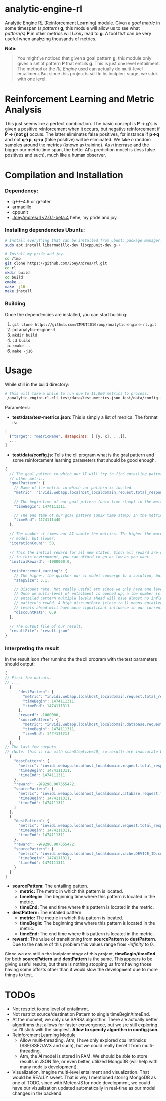 analytic-engine-rl
==========

Analytic Engine RL (Reinforcement Learning) module. Given a _goal metric_ 
in some timespan (a _pattern_) **g**, this module will allow us to see what _pattern(s)_ **P** 
in other metrics will _Likely_ lead to **g**. A tool that can be very useful when analyzing
thousands of metrics.

**Note:**
> You might've noticed that given a goal pattern **g**, this module only gives a 
> set of pattern **P** that entails **g**. This is just one level entailment. The 
> method or the _RL Engine_ used can actually do multi-level entailment. But since
> this project is still in its incipient stage, we stick with one level.

# Reinforcement Learning and Metric Analysis
This just seems like a perfect combination. The basic concept is **P -> g**'s is given
a positive reinforcement when it occurs, but negative reinforcement if **P -> (not g)**
occurs. The latter eliminates false positives, for instance if **p->q** and not **q->p**, 
**q->p** (false positive) will be eliminated. We take _n_ random samples around the metrics (known as training). 
As _n_ increase and the bigger our metric time span, the better AI's prediction model is 
(less false positives and such), much like a human observer. 

# Compilation and Installation

### Dependency:
* g++-4.9 or greater
* armadillo
* cppunit
* [JoeyAndres/rl v2.0.1-beta.4](https://github.com/JoeyAndres/rl/releases/tag/v2.0.1-beta.3) hehe, my pride and joy.

### Installing dependencies Ubuntu:

```bash
# Install everything that can be installed from ubuntu package manager.
sudo apt install libarmadillo-dev libcppunit-dev g++

# Install my pride and joy.
cd /tmp
git clone https://github.com/JoeyAndres/rl.git
cd rl
mkdir build
cd build
cmake ..
make -j16
make install
```

### Building
Once the dependencies are installed, you can start building:

1. `git clone https://github.com/CMPUT401Group/analytic-engine-rl.git`
2. cd analytic-engine-rl
3. `mkdir build`
4. `cd build`
5. `cmake ..`
6. `make -j16`

# Usage
While still in the build directory:

```bash
# This will take a while to run due to 11,000 metrics to process.
./analytic-engine-rl-cli test/data/test-metrics.json test/data/config.json
```

Parameters:
* **test/data/test-metrics.json**: This is simply a list of metrics. The format is:
```js
[
  {"target": "metricName", datapoints: [ [y, x], ...]},
  ...
]
```
* **test/data/config.js**: Tells the cli program what is the goal pattern and some
reinforcement learning parameters that should be good enough.
```js
{
  // The goal pattern to which our AI will try to find entailing patterns from
  // other metric.
  "goalPattern": {
    // Name of the metric in which our pattern is located.
    "metric": "invidi.webapp.localhost_localdomain.request.total_response_time.mean",
    
    // The begin time of our goal pattern (unix time stamp) in the metric.
    "timeBegin": 1474111311,
    
    // The end time of our goal pattern (unix time stamp) in the metric.  
    "timeEnd": 1474111440
  },
  
  // The number of times our AI sample the metrics. The higher the more accurate the
  // model, but slower.
  "iterationCount": 50,
  
  // This the initial reward for all new states. Since all reward are negative
  // in this environment, you can afford to go as low as you want.
  "initialReward": -1000000.0,
  
  "reinforcementLearning": {
    // The higher, the quicker our ai model converge to a solution, but less accurate. 0.1 is fine.
    "stepSize": 0.1,
    
    // Discount rate. Not really useful atm since we only have one level of entailment. 
    // Once we multi-level of entailment is opened up, a low number (close to 0) means
    // entailed pattern multiple levels ahead will have almost no influence on current
    // pattern's rewRd. A high discountRate (close to 1) means entailed pattern multiple
    // levels ahead will have more significant influence in our current pattern's reward.
    "discountRate": 0.9
  },
  
  // The output file of our result.
  "resultFile": "result.json"
}
```
### Interpreting the result
In the result.json after running the the cli program with the test parameters should
output: 

```js
[
// First few outputs.
// ...
  {
      "destPattern": {
        "metric": "invidi.webapp.localhost_localdomain.request.total_response_time.mean",
        "timeBegin": 1474111311,
        "timeEnd": 1474111311
      },
      "reward": -1000000,
      "sourcePattern": {
        "metric": "invidi.webapp.localhost_localdomain.database.request.findEtl.success_gauge",
        "timeBegin": 1474111311,
        "timeEnd": 1474111311
      }
  },
// The last few outputs.
// (Note: this is ran with scanStepSize=40, so results are inaccurate but should suffice).
  {
    "destPattern": {
      "metric": "invidi.webapp.localhost_localdomain.request.total_response_time.mean",
      "timeBegin": 1474111311,
      "timeEnd": 1474111311
    },
    "reward": -979290.007555472,
    "sourcePattern": {
      "metric": "invidi.webapp.localhost_localdomain.database.request.findAdsToKeep.start_gauge",
      "timeBegin": 1474111311,
      "timeEnd": 1474111311
    }
  },
  {
    "destPattern": {
      "metric": "invidi.webapp.localhost_localdomain.request.total_response_time.mean",
      "timeBegin": 1474111311,
      "timeEnd": 1474111311
    },
    "reward": -979290.007555472,
    "sourcePattern": {
      "metric": "invidi.webapp.localhost_localdomain.cache.DEVICE_ID.count",
      "timeBegin": 1474111311,
      "timeEnd": 1474111311
    }
  }
]
```

* **sourcePattern**: The entailing pattern.
  * **metric:** The metric in which this pattern is located.
  * **timeBegin:** The beginning time where this pattern is located in the metric.
  * **timeEnd:** The end time where this pattern is located in the metric.
* **destPattern:**  The entailed pattern.
  * **metric:** The metric in which this pattern is located.
  * **timeBegin:** The beginning time where this pattern is located in the metric.
  * **timeEnd:** The end time where this pattern is located in the metric.
* **reward:** The value of transitioning from **sourcePattern** to **destPattern**. Due
to the nature of this problem this values range from _-infinity_ to 0.

Since we are still in the incipient stage of this project, **timeBegin**/**timeEnd** for
both **sourcePattern** and **destPattern** is the same. This appears to be giving
useful results, but there is nothing stopping us from having those having some offsets
other than it would slow the development due to more things to test.

# TODOs
* Not restrict to one level of entailment.
* Not restrict source/destination Pattern to single timeBegin/timeEnd.
* At the moment, we only use SARSA algorithm. There are actually better algorithms that allows 
for faster convergence, but we are still exploring so I'll stick with the simplest.
**Allow to specify algorithm in config.json.**
* [Reinforcment Learning Module](https://github.com/JoeyAndres/rl)
  * Allow multi-threading. Atm, I have only explored cpu intrinsics (SSE/SSE2/AVX and such),
  but we could really benefit from multi-threading.
  * Atm, the AI model is stored in RAM. We should be able to store results in JSON file, or
  even better, utilized MongoDB (will help with many node js development).
* Visualization. Imagine multi-level entailment and visualization. That would be REALLY
sweet. That is why I mentioned storing MongoDB as one of TODO, since with MeteorJS for
node development, we could have our visualization updated automatically in real-time as
our model changes in the backend.